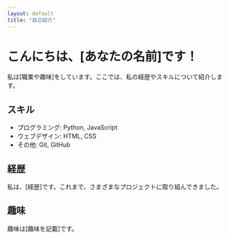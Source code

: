 ```yaml
---
layout: default
title: "自己紹介"
---
```


# こんにちは、[あなたの名前]です！

私は[職業や趣味]をしています。ここでは、私の経歴やスキルについて紹介します。

## スキル
- プログラミング: Python, JavaScript
- ウェブデザイン: HTML, CSS
- その他: Git, GitHub

## 経歴
私は、[経歴]です。これまで、さまざまなプロジェクトに取り組んできました。

## 趣味
趣味は[趣味を記載]です。